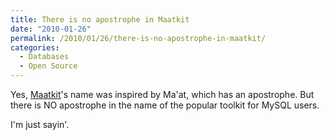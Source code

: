 ```yaml
---
title: There is no apostrophe in Maatkit
date: "2010-01-26"
permalink: /2010/01/26/there-is-no-apostrophe-in-maatkit/
categories:
  - Databases
  - Open Source
---
```

Yes, [Maatkit][1]'s name was inspired by Ma'at, which has an apostrophe. But there is NO apostrophe in the name of the popular toolkit for MySQL users.

I'm just sayin'.

 [1]: http://www.maatkit.org/
